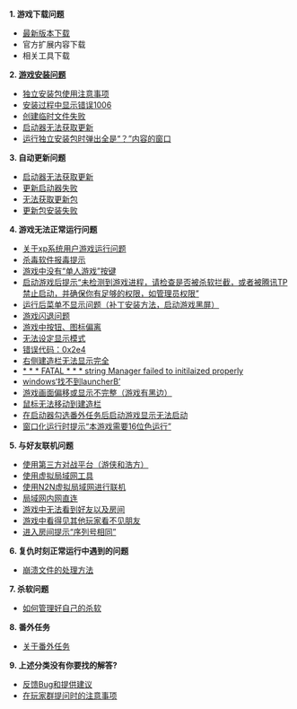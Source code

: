 **1. 游戏下载问题**
- [最新版本下载](/QuestionNAnswer/最新版本下载.md)
- 官方扩展内容下载
- 相关工具下载

**2. [游戏安装问题](/QuestionNAnswer/游戏安装问题.md)**
- [独立安装包使用注意事项](/QuestionNAnswer/游戏安装问题.md#独立安装包使用注意事项)
- [安装过程中显示错误1006](/QuestionNAnswer/游戏安装问题.md#安装过程中显示错误1006)
- [创建临时文件失败](/QuestionNAnswer/创建临时文件失败.md)
- [启动器无法获取更新](/QuestionNAnswer/启动器无法获得更新.md)
- [运行独立安装包时弹出全是“？”内容的窗口](/QuestionNAnswer/非Unicode语言设置错误.md)


**3. 自动更新问题**
- [启动器无法获取更新](/QuestionNAnswer/启动器无法获得更新.md)
- [更新启动器失败](/QuestionNAnswer/更新启动器失败.md)
- [无法获取更新包](/QuestionNAnswer/无法获取更新包.md)
- [更新包安装失败](/QuestionNAnswer/更新包安装失败.md)

**4. 游戏无法正常运行问题**
- [关于xp系统用户游戏运行问题](/QuestionNAnswer/关于xp系统用户游戏运行问题.md)
- [杀毒软件报毒提示](/QuestionNAnswer/杀毒软件报毒提示.md)
- [游戏中没有“单人游戏”按键](/QuestionNAnswer/游戏中没有“单人游戏”按键.md)
- [启动游戏后提示“未检测到游戏进程，请检查是否被杀软拦截，或者被腾讯TP禁止启动，并确保你有足够的权限，如管理员权限”](/QuestionNAnswer/启动游戏后提示“未检测到游戏进程，请检查是否被杀软拦截，或者被腾讯TP禁止启动，并确保你有足够的权限，如管理员权限”.md)
- [运行后菜单不显示问题（补丁安装方法，启动游戏黑屏）](/QuestionNAnswer/运行后菜单不显示问题.md)
- [游戏闪退问题](/QuestionNAnswer/闪退问题.md)
- [游戏中按钮、图标偏离](/QuestionNAnswer/游戏中按钮，图标偏离.md)
- [无法设定显示模式](/QuestionNAnswer/无法设定显示模式.md)
- [错误代码：0x2e4](/QuestionNAnswer/错误代码：0x2e4.md)
- [右侧建造栏无法显示完全](/QuestionNAnswer/右侧建造栏无法显示完全.md)
- [* * * FATAL * * * string Manager failed to initilaized properly](/QuestionNAnswer/FATAL弹窗的解决方法.md)
- [windows‘找不到launcherB’](/QuestionNAnswer/windows找不到launcherB.md)
- [游戏画面偏移或显示不完整（游戏有黑边）](/QuestionNAnswer/游戏画面偏移或显示不完整(游戏全屏不能铺满屏幕以及画面有黑边).md)
- [鼠标无法移动到建造栏](/鼠标无法移动到建造栏.md)
- [在启动器勾选番外任务后启动游戏显示无法启动](/QuestionNAnswer/关于番外任务的问题解答.md)
- [窗口化运行时提示“本游戏需要16位色运行”](/QuestionNAnswer/窗口化运行时提示“本游戏需要16位色运行”.md)

**5. 与好友联机问题**
- [使用第三方对战平台（游侠和浩方）](/QuestionNAnswer/使用第三方对战平台.md)
- [使用虚拟局域网工具](/QuestionNAnswer/使用虚拟局域网工具.md)
- [使用N2N虚拟局域网进行联机](/QuestionNAnswer/使用N2N虚拟局域网进行联机.md)
- [局域网内网直连](/QuestionNAnswer/局域网内网直连.md)
- [游戏中无法看到好友以及房间](/QuestionNAnswer/游戏中无法看到好友以及房间.md)
- [游戏中看得见其他玩家看不见朋友](/QuestionNAnswer/游戏中看得见其他玩家看不见朋友.md)
- [进入房间提示“序列号相同”](/QuestionNAnswer/进入房间提示“序列号相同”.md)

**6. 复仇时刻正常运行中遇到的问题**
- [崩溃文件的处理方法](/QuestionNAnswer/debug文件的处理方法.md)

**7. 杀软问题**
- [如何管理好自己的杀软](/QuestionNAnswer/如何管理好自己的杀软.md)

**8. 番外任务**
- [关于番外任务](/QuestionNAnswer/关于番外任务的问题解答.md)

**9. 上述分类没有你要找的解答?**
- [反馈Bug和提供建议](/QuestionNAnswer/反馈Bug和提供建议.md)
- [在玩家群提问时的注意事项](/QuestionNAnswer/在玩家群提问时的注意事项.md)
